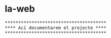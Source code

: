 <h1>la-web</h1>
<pre>
**************************************
**** Ací documentarem el projecte ****
**************************************
</pre>
